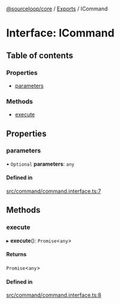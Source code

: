 [@sourceloop/core](../README.md) / [Exports](../modules.md) / ICommand

# Interface: ICommand

## Table of contents

### Properties

- [parameters](ICommand.md#parameters)

### Methods

- [execute](ICommand.md#execute)

## Properties

### parameters

• `Optional` **parameters**: `any`

#### Defined in

[src/command/command.interface.ts:7](https://github.com/sourcefuse/loopback4-microservice-catalog/blob/089fc2dc0/packages/core/src/command/command.interface.ts#L7)

## Methods

### execute

▸ **execute**(): `Promise`<`any`\>

#### Returns

`Promise`<`any`\>

#### Defined in

[src/command/command.interface.ts:8](https://github.com/sourcefuse/loopback4-microservice-catalog/blob/089fc2dc0/packages/core/src/command/command.interface.ts#L8)
